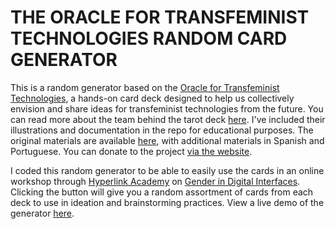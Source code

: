 # THE ORACLE FOR TRANSFEMINIST TECHNOLOGIES RANDOM CARD GENERATOR



This is a random generator based on the [Oracle for Transfeminist Technologies](https://www.transfeministech.codingrights.org/), a hands-on card deck designed to help us collectively envision and share ideas for transfeminist technologies from the future. You can read more about the team behind the tarot deck [here](https://www.transfeministech.codingrights.org/about). I've included their illustrations and documentation in the repo for educational purposes. The original materials are available [here](https://www.transfeministech.codingrights.org/resources), with additional materials in Spanish and Portuguese. You can donate to the project [via the website](https://www.transfeministech.codingrights.org/).



I coded this random generator to be able to easily use the cards in an online workshop through [Hyperlink Academy](https://hyperlink.academy/) on [Gender in Digital Interfaces](https://hyperlink.academy/courses/gender-in-digital-interfaces/103). Clicking the button will give you a random assortment of cards from each deck to use in ideation and brainstorming practices. View a live demo of the generator [here](https://mhipley.github.io/oracle-tarot/).

